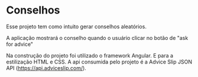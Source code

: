 # Conselhos

Esse projeto tem como intuito gerar conselhos aleatórios.

A aplicação mostrará o conselho quando o usuário clicar no botão de "ask for advice"

Na construção do projeto foi utilizado o framework Angular. E para a estilização HTML e CSS. A api consumida pelo projeto é a Advice Slip JSON API (https://api.adviceslip.com/).



